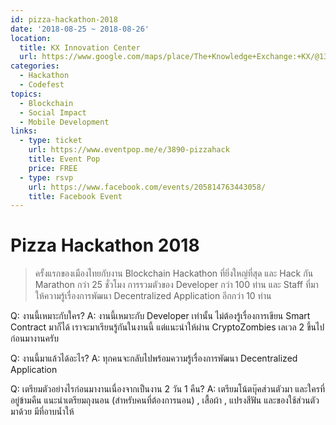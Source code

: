 ```yaml
---
id: pizza-hackathon-2018
date: '2018-08-25 ~ 2018-08-26'
location:
  title: KX Innovation Center
  url: https://www.google.com/maps/place/The+Knowledge+Exchange:+KX/@13.7205004,100.498368,15z/data=!4m2!3m1!1s0x0:0xe2511ae461733d57?sa=X&ved=2ahUKEwiu39HqzZvcAhWXfSsKHbfdDMQQ_BIwCnoECAsQCw
categories:
  - Hackathon
  - Codefest
topics:
  - Blockchain
  - Social Impact
  - Mobile Development
links:
  - type: ticket
    url: https://www.eventpop.me/e/3890-pizzahack
    title: Event Pop
    price: FREE
  - type: rsvp
    url: https://www.facebook.com/events/205814763443058/
    title: Facebook Event
---
```


# Pizza Hackathon 2018

> ครั้งแรกของเมืองไทยกับงาน Blockchain Hackathon ที่ยิ่งใหญ่ที่สุด และ Hack กัน Marathon กว่า 25 ชั่วโมง การรวมตัวของ Developer กว่า 100 ท่าน และ Staff ที่มาให้ความรู้เรื่องการพัฒนา Decentralized Application อีกกว่า 10 ท่าน

Q: งานนี้เหมาะกับใคร?
A: งานนี้เหมาะกับ Developer เท่านั้น ไม่ต้องรู้เรื่องการเขียน Smart Contract มาก็ได้ เราจะมาเรียนรู้กันในงานนี้ แต่แนะนำให้ผ่าน CryptoZombies เลเวล 2 ขึ้นไปก่อนมางานครับ  

Q: งานนี้มาแล้วได้อะไร?
A: ทุกคนจะกลับไปพร้อมความรู้เรื่องการพัฒนา Decentralized Application

Q: เตรียมตัวอย่างไรก่อนมางานเนื่องจากเป็นงาน 2 วัน 1 คืน?
A: เตรียมโน้ตบุ๊คส่วนตัวมา และใครที่อยู่ข้ามคืน แนะนำเตรียมถุงนอน (สำหรับคนที่ต้องการนอน) , เสื้อผ้า , แปรงสีฟัน และของใช้ส่วนตัวมาด้วย มีที่อาบน้ำให้
